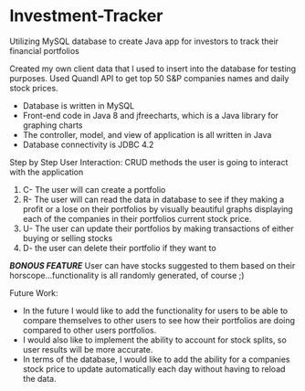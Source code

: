 # Investment-Tracker
Utilizing MySQL database to create Java app for investors to track their financial portfolios 

Created my own client data that I used to insert into the database for testing purposes.
Used Quandl API to get top 50 S&P companies names and daily stock prices.


* Database is written in MySQL 
* Front-end code in Java 8 and jfreecharts, which is a Java library for graphing charts
* The controller, model, and view of application is all written in Java
* Database connectivity is JDBC 4.2


Step by Step User Interaction: 
CRUD methods the user is going to interact with the application
1) C- The user will can create a portfolio
2) R- The user will can read the data in database to see if they making a profit or
a lose on their portfolios by visually beautiful graphs displaying each of the companies in
their portfolios current stock price.
3) U- The user can update their portfolios by making transactions of either buying or selling stocks
4) D- the user can delete their portfolio if they want to


***BONOUS FEATURE*** 
User can have stocks suggested to them based on their horscope...functionality is all randomly generated, of course ;)


Future Work: 
* In the future I would like to add the functionality for users to be able to compare themselves to other users 
to see how their portfolios are doing compared to other users portfolios. 
* I would also like to implement the ability to account for stock splits, so user results will be more accurate.
* In terms of the database, I would like to add the ability for a companies stock price to update automatically 
each day without having to reload the data.  

